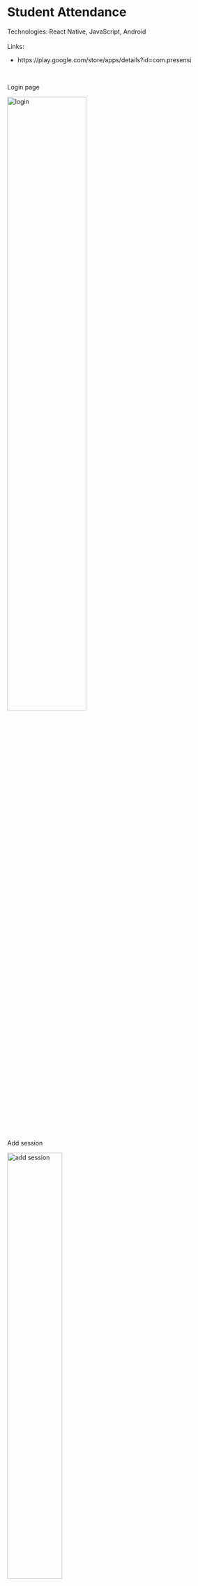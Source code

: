 # <span id="tjidtitle">Student Attendance</span>

<div>Technologies: <span id="tjidtechs">React Native, JavaScript, Android</span></div>
<br />
<div>Links: 
  <ul id="tjidlinks">
    <li>https://play.google.com/store/apps/details?id=com.presensi</li>
  </ul>
</div>
<br />

Login page
<p align="left">
<img height="60%" alt="login" src="https://github.com/tambunjb/presensi-kuliah/assets/22196181/bbfa0d6f-5970-4d94-b451-320c90838725">
</p>
<br />

Add session
<p align="left">
<img width="50%" alt="add session" src="https://github.com/tambunjb/presensi-kuliah/assets/22196181/3939a20b-5862-4e18-a0a5-80154b790b14">
</p>
<br />

Class session
<p align="left">
<img height="60%" alt="class session" src="https://github.com/tambunjb/presensi-kuliah/assets/22196181/82d6c8b0-76bb-477d-a3d4-45177dcca041">
</p>
<br />

Scan barcode
<p align="left">
<img width="50%" alt="scan barcode" src="https://github.com/tambunjb/presensi-kuliah/assets/22196181/9ce7244c-820a-4211-9097-abef668391c7">
</p>
<br />

Filter list
<p align="left">
<img height="60%" alt="filter list" src="https://github.com/tambunjb/presensi-kuliah/assets/22196181/0159fc1b-beca-49aa-91bc-a0ead1d7a194">
</p>
<br/>

